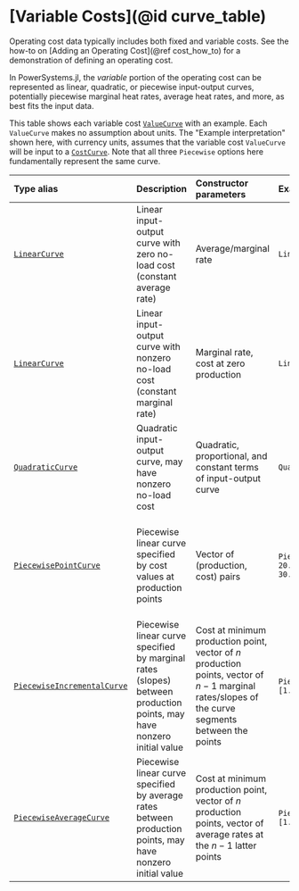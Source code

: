 # [Variable Costs](@id curve_table)
Operating cost data typically includes both fixed and variable costs. See the how-to on [Adding an Operating Cost](@ref cost_how_to) for a demonstration of defining an operating cost.

In PowerSystems.jl, the *variable* portion of the operating cost can be represented as linear, quadratic, or piecewise input-output curves, potentially piecewise marginal heat rates, average heat rates, and more, as best fits the input data. 

This table shows each variable cost [`ValueCurve`](@ref) with an example. Each `ValueCurve` makes no assumption about units. The "Example interpretation" shown here, with currency units, assumes that the variable cost `ValueCurve` will be input to a [`CostCurve`](@ref). Note that all three `Piecewise` options here fundamentally represent the same curve.

| Type alias | Description | Constructor parameters | Example | Example interpretation |
| :--- | :--- | :--- | :--- | :--- |
| [`LinearCurve`](@ref) | Linear input-output curve with zero no-load cost (constant average rate) | Average/marginal rate | `LinearCurve(3.0)` | \$3/MWh |
| [`LinearCurve`](@ref) | Linear input-output curve with nonzero no-load cost (constant marginal rate) | Marginal rate, cost at zero production | `LinearCurve(3.0, 5.0)` | \$3/MWh + \$5/hr
| [`QuadraticCurve`](@ref) | Quadratic input-output curve, may have nonzero no-load cost | Quadratic, proportional, and constant terms of input-output curve | `QuadraticCurve(1.0, 1.0, 18.0)` | $C(P) = 1 P^2 + 1 P + 18$ where $C$ is \$/hr, $P$ is MW
| [`PiecewisePointCurve`](@ref) | Piecewise linear curve specified by cost values at production points | Vector of (production, cost) pairs | `PiecewisePointCurve([(1.0, 20.0), (2.0, 24.0), (3.0, 30.0)])` | \$20/hr @ 1 MW, \$24/hr @ 2 MW, \$30/hr @ 3 MW, linear  \$/hr interpolation between these points
| [`PiecewiseIncrementalCurve`](@ref) | Piecewise linear curve specified by marginal rates (slopes) between production points, may have nonzero initial value | Cost at minimum production point, vector of $n$ production points, vector of $n-1$ marginal rates/slopes of the curve segments between the points | `PiecewiseIncrementalCurve(20., [1.0, 2.0, 3.0], [4.0, 6.0])` | \$20/hr @ 1 MW plus additional \$4/MWh from 1 MW to 2 MW plus additional \$6/MWh from 2 MW to 3 MW
| [`PiecewiseAverageCurve`](@ref) | Piecewise linear curve specified by average rates between production points, may have nonzero initial value | Cost at minimum production point, vector of $n$ production points, vector of average rates at the $n-1$ latter points | `PiecewiseAverageCurve(20., [1.0, 2.0, 3.0], [12.0, 10.0])` | \$20/hr @ 1 MW, \$12/MWh @ 2 MW, \$10/MWh @ 3 MW, linear  \$/hr interpolation between these points
